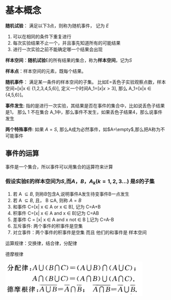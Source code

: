 # 基本概念

**随机试验**： 满足以下3点，则称为随机事件， 记为 $E$

1. 可以在相同的条件下重复进行
1. 每次实验结果不止一个，并且事先知道所有的可能结果
1. 进行一次实验之前不能确定哪一个结果会出现

**样本空间**：**随机试验**E的所有结果的集合，称为**样本空间**，记为$S$

**样本点**：样本空间的元素，既每个结果。

**随机事件**： 满足某一条件的样本空间的子集。 比如E=丢色子实验观察点数，样本空间=[x|x $\in$ {1,2,3,4,5,6}], 定义一个时间A_1=[$x$|$x>3$], 那么 A_1=[x|x $\in$ {4,5,6}]。

**事件发生**: 指的是进行一次实验，其结果是否在事件的集合中，比如说丢色子结果是1， 那么 1 不在集合 A_1中，那么事件不发生，如果丢色子结果4，那么说事件发生

**两个特殊事件**: 如果 $A=S$, 那么A成为必然事件，如$A=\empty$,那么把A称为不可能事件

## 事件的运算

事件是一个集合，所以事件可以用集合的运算符来计算

### 假设实验E的样本空间为$S$,而$A，B，A_k(k=1,2,3...)$ 是$S$的子集

1. 若 A $\subseteq B$, 则称B包含A,说明事件A发生待变事件B一点发生
2. 若 A $\subseteq B$, 且，  B $\subseteq$A, 则称 $A=B$
3. 和事件 C=[x| x $\in$ A or x $\in$ B], 记为 C=A+B
4. 积事件 C=[x| x $\in$ A and x $\in$ B]记为 C=AB
5. 差事件 C = [x| x $\in$ A and x not $\in$ B ],记为 C=A-B
6. 互斥事件: 两个事件的积事件是空集
7. 对立事件：两个事件的积事件是空集 而且 他们的和事件是 样本空间

运算规律：交换律，结合律，分配律

德摩根律

![分配律和德摩根率](./1.png)
